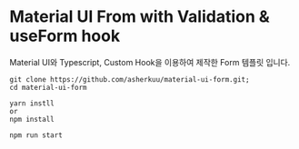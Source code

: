 # Material UI From with Validation & useForm hook

Material UI와 Typescript, Custom Hook을 이용하여 제작한 Form 템플릿 입니다.

```
git clone https://github.com/asherkuu/material-ui-form.git;
cd material-ui-form

yarn instll
or 
npm install

npm run start
```
